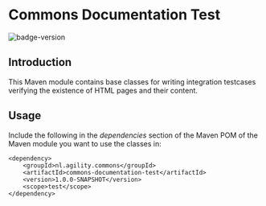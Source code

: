 # Commons Documentation Test

![badge-version](https://img.shields.io/badge/Version-v1.0.0-green.svg)

## Introduction
This Maven module contains base classes for writing integration testcases verifying the existence of HTML pages and their content.

## Usage
Include the following in the _dependencies_ section of the Maven POM of the Maven module you want 
to use the classes in:

    <dependency>
        <groupId>nl.agility.commons</groupId>
        <artifactId>commons-documentation-test</artifactId>
        <version>1.0.0-SNAPSHOT</version>
        <scope>test</scope>
    </dependency>
    